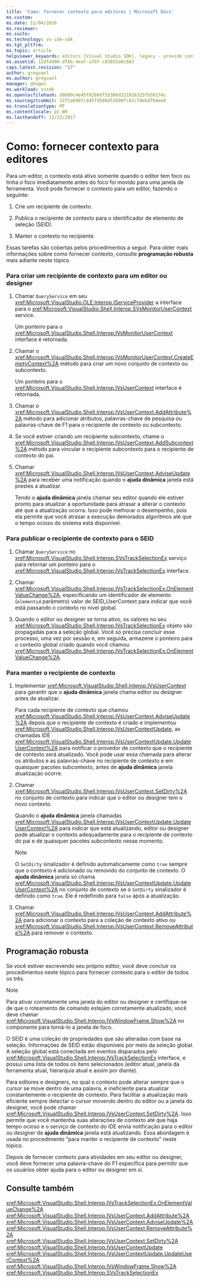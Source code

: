 ```yaml
---
title: 'Como: fornecer contexto para editores | Microsoft Docs'
ms.custom: 
ms.date: 11/04/2016
ms.reviewer: 
ms.suite: 
ms.technology: vs-ide-sdk
ms.tgt_pltfrm: 
ms.topic: article
helpviewer_keywords: editors [Visual Studio SDK], legacy - provide context
ms.assetid: 12df4d06-df6b-4eaf-a7bf-c83655a0c683
caps.latest.revision: "17"
author: gregvanl
ms.author: gregvanl
manager: ghogen
ms.workload: vssdk
ms.openlocfilehash: d9b89c4e45f8268df55386d321816325fb50174c
ms.sourcegitcommit: 32f1a690fc445f9586d53698fc82c7debd784eeb
ms.translationtype: MT
ms.contentlocale: pt-BR
ms.lasthandoff: 12/22/2017
---
```

# <a name="how-to-provide-context-for-editors"></a>Como: fornecer contexto para editores
Para um editor, o contexto está ativo somente quando o editor tem foco ou tinha o foco imediatamente antes do foco foi movido para uma janela de ferramenta. Você pode fornecer o contexto para um editor, fazendo o seguinte:  
  
1.  Crie um recipiente de contexto.  
  
2.  Publica o recipiente de contexto para o identificador de elemento de seleção (SEID).  
  
3.  Manter o contexto no recipiente.  
  
 Essas tarefas são cobertas pelos procedimentos a seguir. Para obter mais informações sobre como fornecer contexto, consulte **programação robusta** mais adiante neste tópico.  
  
### <a name="to-create-a-context-bag-for-an-editor-or-a-designer"></a>Para criar um recipiente de contexto para um editor ou designer  
  
1.  Chamar `QueryService` em seu <xref:Microsoft.VisualStudio.OLE.Interop.IServiceProvider> a interface para o <xref:Microsoft.VisualStudio.Shell.Interop.SVsMonitorUserContext> service.  
  
     Um ponteiro para o <xref:Microsoft.VisualStudio.Shell.Interop.IVsMonitorUserContext> interface é retornada.  
  
2.  Chamar o <xref:Microsoft.VisualStudio.Shell.Interop.IVsMonitorUserContext.CreateEmptyContext%2A> método para criar um novo conjunto de contexto ou subcontexto.  
  
     Um ponteiro para o <xref:Microsoft.VisualStudio.Shell.Interop.IVsUserContext> interface é retornada.  
  
3.  Chamar o <xref:Microsoft.VisualStudio.Shell.Interop.IVsUserContext.AddAttribute%2A> método para adicionar atributos, palavras-chave de pesquisa ou palavras-chave de F1 para o recipiente de contexto ou subcontexto.  
  
4.  Se você estiver criando um recipiente subcontexto, chame o <xref:Microsoft.VisualStudio.Shell.Interop.IVsUserContext.AddSubcontext%2A> método para vincular o recipiente subcontexto para o recipiente de contexto do pai.  
  
5.  Chamar <xref:Microsoft.VisualStudio.Shell.Interop.IVsUserContext.AdviseUpdate%2A> para receber uma notificação quando o **ajuda dinâmica** janela está prestes a atualizar.  
  
     Tendo o **ajuda dinâmica** janela chamar seu editor quando ele estiver pronto para atualizar a oportunidade para atrasar a alterar o contexto até que a atualização ocorra. Isso pode melhorar o desempenho, pois ela permite que você atrasar a execução demorados algoritmos até que o tempo ocioso do sistema está disponível.  
  
### <a name="to-publish-the-context-bag-to-the-seid"></a>Para publicar o recipiente de contexto para o SEID  
  
1.  Chamar `QueryService` no <xref:Microsoft.VisualStudio.Shell.Interop.SVsTrackSelectionEx> serviço para retornar um ponteiro para o <xref:Microsoft.VisualStudio.Shell.Interop.IVsTrackSelectionEx> interface.  
  
2.  Chamar <xref:Microsoft.VisualStudio.Shell.Interop.IVsTrackSelectionEx.OnElementValueChange%2A>, especificando um identificador de elemento (`elementid` parâmetro) valor de SEID_UserContext para indicar que você está passando o contexto no nível global.  
  
3.  Quando o editor ou designer se torna ativo, os valores no seu <xref:Microsoft.VisualStudio.Shell.Interop.IVsTrackSelectionEx> objeto são propagadas para a seleção global. Você só precisa concluir esse processo, uma vez por sessão e, em seguida, armazene o ponteiro para o contexto global criado quando você chamou <xref:Microsoft.VisualStudio.Shell.Interop.IVsTrackSelectionEx.OnElementValueChange%2A>.  
  
### <a name="to-maintain-the-context-bag"></a>Para manter o recipiente de contexto  
  
1.  Implementar <xref:Microsoft.VisualStudio.Shell.Interop.IVsUserContext> para garantir que o **ajuda dinâmica** janela chama editor ou designer antes de atualizar.  
  
     Para cada recipiente de contexto que chamou <xref:Microsoft.VisualStudio.Shell.Interop.IVsUserContext.AdviseUpdate%2A> depois que o recipiente de contexto é criado e implementou <xref:Microsoft.VisualStudio.Shell.Interop.IVsUserContextUpdate>, as chamadas IDE <xref:Microsoft.VisualStudio.Shell.Interop.IVsUserContextUpdate.UpdateUserContext%2A> para notificar o provedor de contexto que o recipiente de contexto será atualizado. Você pode usar essa chamada para alterar os atributos e as palavras-chave no recipiente de contexto e em quaisquer pacotes subcontexto, antes de **ajuda dinâmica** janela atualização ocorre.  
  
2.  Chamar <xref:Microsoft.VisualStudio.Shell.Interop.IVsUserContext.SetDirty%2A> no conjunto de contexto para indicar que o editor ou designer tem o novo contexto.  
  
     Quando o **ajuda dinâmica** janela chamadas <xref:Microsoft.VisualStudio.Shell.Interop.IVsUserContextUpdate.UpdateUserContext%2A> para indicar que está atualizando, editor ou designer pode atualizar o contexto adequadamente para o recipiente de contexto do pai e de quaisquer pacotes subcontexto nesse momento.  
  
    > [!NOTE]
    >  O `SetDirty` sinalizador é definido automaticamente como `true` sempre que o contexto é adicionado ou removido do conjunto de contexto. O **ajuda dinâmica** janela só chama <xref:Microsoft.VisualStudio.Shell.Interop.IVsUserContextUpdate.UpdateUserContext%2A> no conjunto de contexto se o `SetDirty` sinalizador é definido como `true`. Ele é redefinido para `false` após a atualização.  
  
3.  Chamar <xref:Microsoft.VisualStudio.Shell.Interop.IVsUserContext.AddAttribute%2A> para adicionar o contexto para a coleção de contexto ativo ou <xref:Microsoft.VisualStudio.Shell.Interop.IVsUserContext.RemoveAttribute%2A> para remover o contexto.  
  
## <a name="robust-programming"></a>Programação robusta  
 Se você estiver escrevendo seu próprio editor, você deve concluir os procedimentos neste tópico para fornecer contexto para o editor de todos os três.  
  
> [!NOTE]
>  Para ativar corretamente uma janela do editor ou designer e certifique-se de que o roteamento de comando estejam corretamente atualizado, você deve chamar <xref:Microsoft.VisualStudio.Shell.Interop.IVsWindowFrame.Show%2A> no componente para torná-lo a janela de foco.  
  
 O SEID é uma coleção de propriedades que são alteradas com base na seleção. Informações de SEID estão disponíveis por meio da seleção global. A seleção global está conectada em eventos disparados pelo <xref:Microsoft.VisualStudio.Shell.Interop.IVsTrackSelectionEx> interface, e possui uma lista de todos os itens selecionados (editor atual, janela da ferramenta atual, hierarquia atual e assim por diante).  
  
 Para editores e designers, no qual o contexto pode alterar sempre que o cursor se move dentro de uma palavra, é ineficiente para atualizar constantemente o recipiente de contexto. Para facilitar a atualização mais eficiente sempre detectar o cursor movendo dentro do editor ou a janela do designer, você pode chamar <xref:Microsoft.VisualStudio.Shell.Interop.IVsUserContext.SetDirty%2A>. Isso permite que você mantenha suas alterações de contexto até que haja tempo ocioso e o serviço de contexto do IDE envia notificação para o editor ou designer de **ajuda dinâmica** janela está atualizando. Essa abordagem é usada no procedimento "para manter o recipiente de contexto" neste tópico.  
  
 Depois de fornecer contexto para atividades em seu editor ou designer, você deve fornecer uma palavra-chave do F1 específica para permitir que os usuários obter ajuda para o editor ou designer em si.  
  
## <a name="see-also"></a>Consulte também  
 <xref:Microsoft.VisualStudio.Shell.Interop.IVsTrackSelectionEx.OnElementValueChange%2A>   
 <xref:Microsoft.VisualStudio.Shell.Interop.IVsUserContext.AddAttribute%2A>   
 <xref:Microsoft.VisualStudio.Shell.Interop.IVsUserContext.AdviseUpdate%2A>   
 <xref:Microsoft.VisualStudio.Shell.Interop.IVsUserContext.RemoveAttribute%2A>   
 <xref:Microsoft.VisualStudio.Shell.Interop.IVsUserContext.SetDirty%2A>   
 <xref:Microsoft.VisualStudio.Shell.Interop.IVsUserContextUpdate>   
 <xref:Microsoft.VisualStudio.Shell.Interop.IVsUserContextUpdate.UpdateUserContext%2A>   
 <xref:Microsoft.VisualStudio.Shell.Interop.IVsWindowFrame.Show%2A>   
 <xref:Microsoft.VisualStudio.Shell.Interop.SVsTrackSelectionEx>
